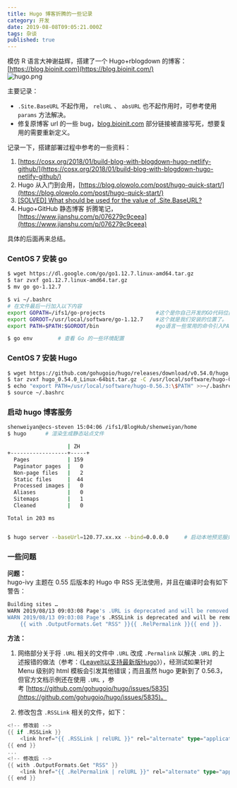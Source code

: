 ```yaml
---
title: Hugo 博客折腾的一些记录
category: 开发
date: 2019-08-08T09:05:21.000Z
tags: 杂谈
published: true
---
```


模仿 R 语言大神谢益辉，搭建了一个 Hugo+rblogdown 的博客：[https://blog.bioinit.com](https://blog.bioinit.com/)<br />![hugo.png](https://qiniu.bioinit.com/yuque/0/2019/png/126032/1565574651727-e9dc560f-fc43-4758-a227-9b8c343424d0.png#align=left&display=inline&height=660&name=hugo.png&originHeight=660&originWidth=1049&size=121639&status=done&width=1049)

主要记录：

- `.Site.BaseURL` 不起作用， `relURL` 、 `absURL` 也不起作用时，可参考使用 `params` 方法解决。
- 修复原博客 url 的一些 bug，[blog.bioinit.com](blog.bioinit.com) 部分链接被直接写死，想要复用的需要重新定义。

记录一下，搭建部署过程中参考的一些资料：

1. [https://cosx.org/2018/01/build-blog-with-blogdown-hugo-netlify-github/](https://cosx.org/2018/01/build-blog-with-blogdown-hugo-netlify-github/)
1. Hugo 从入门到会用，[https://blog.olowolo.com/post/hugo-quick-start/](https://blog.olowolo.com/post/hugo-quick-start/)
1. [[SOLVED] What should be used for the value of .Site.BaseURL?](https://discourse.gohugo.io/t/solved-what-should-be-used-for-the-value-of-site-baseurl/5896)
1. Hugo+GitHub 静态博客 折腾笔记，[https://www.jianshu.com/p/076279c9ceea](https://www.jianshu.com/p/076279c9ceea)

具体的后面再来总结。


<a name="HeKvt"></a>
### CentOS 7 安装 go

```bash
$ wget https://dl.google.com/go/go1.12.7.linux-amd64.tar.gz
$ tar zvxf go1.12.7.linux-amd64.tar.gz
$ mv go go-1.12.7

$ vi ~/.bashrc
# 在文件最后一行加入以下内容
export GOPATH=/ifs1/go-projects                #这个是你自己开发的GO代码位置，以后开发可以放这个目录下
export GOROOT=/usr/local/software/go-1.12.7    #这个就是我们安装的位置了。
export PATH=$PATH:$GOROOT/bin                  #go语言一些常用的命令引入PATH环境变量

$ go env 		# 查看 Go 的一些环境配置
```

<a name="yhPOe"></a>
### CentOS 7 安装 Hugo

```bash
$ wget https://github.com/gohugoio/hugo/releases/download/v0.54.0/hugo_0.54.0_Linux-64bit.tar.gz
$ tar zvxf hugo_0.54.0_Linux-64bit.tar.gz -C /usr/local/software/hugo-0.54.0
$ echo "export PATH=/usr/local/software/hugo-0.56.3:\$PATH" >>~/.bashrc
$ source ~/.bashrc
```


<a name="IsvZa"></a>
### 启动 hugo 博客服务

```bash
shenweiyan@ecs-steven 15:04:06 /ifs1/BlogHub/shenweiyan/home
$ hugo		# 渲染生成静态站点文件

                   | ZH
+------------------+-----+
  Pages            | 159
  Paginator pages  |   0
  Non-page files   |   2
  Static files     |  44
  Processed images |   0
  Aliases          |   0
  Sitemaps         |   1
  Cleaned          |   0

Total in 203 ms


$ hugo server --baseUrl=120.77.xx.xx --bind=0.0.0.0		# 启动本地预览服务
```


<a name="QdYub"></a>
### 一些问题

**问题：**<br />hugo-ivy 主题在 0.55 后版本的 Hugo 中 RSS 无法使用，并且在编译时会有如下警告：
```bash
Building sites … 
WARN 2019/08/13 09:03:08 Page's .URL is deprecated and will be removed in a future release. Use .Permalink or .RelPermalink. If what you want is the front matter URL value, use .Params.url.
WARN 2019/08/13 09:03:08 Page's .RSSLink is deprecated and will be removed in a future release. Use the Output Format's link, e.g. something like:
    {{ with .OutputFormats.Get "RSS" }}{{ .RelPermalink }}{{ end }}.
```

**方法：**

1. 网络部分关于将 `.URL` 相关的文件中 `.URL` 改成 `.Permalink` 以解决 `.URL` 的上述报错的做法（参考：《[LeaveIt以支持最新版Hugo](https://blog.hgtweb.com/2019/%E4%BF%AE%E5%A4%8Dleaveit%E4%BB%A5%E6%94%AF%E6%8C%81%E6%9C%80%E6%96%B0%E7%89%88hugo/)》），经测试如果针对 Menu 级别的 html 模板会引发其他错误；而且虽然 hugo 更新到了 0.56.3，但官方文档示例还在使用 `.URL` ，参考 [https://github.com/gohugoio/hugo/issues/5835](https://github.com/gohugoio/hugo/issues/5835)。

2. 修改包含 `.RSSLink` 相关的文件，如下：
```go
<!-- 修改前 -->
{{ if .RSSLink }}
    <link href="{{ .RSSLink | relURL }}" rel="alternate" type="application/rss+xml" title="{{ .Site.Title }}" />
{{ end }}
...
<!-- 修改后 -->
{{ with .OutputFormats.Get "RSS" }}
    <link href="{{ .RelPermalink | relURL }}" rel="alternate" type="application/rss+xml" title="{{ $.Title }}" />
{{ end }}
```

